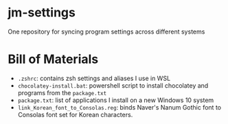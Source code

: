 # jm-settings
One repository for syncing program settings across different systems

# Bill of Materials
- `.zshrc`: contains zsh settings and aliases I use in WSL
- `chocolatey-install.bat`: powershell script to install chocolatey and programs from the `package.txt`
- `package.txt`: list of applications I install on a new Windows 10 system 
- `link_Korean_font_to_Consolas.reg`: binds Naver's Nanum Gothic font to Consolas font set for Korean characters.
